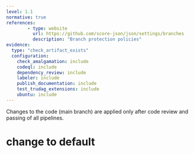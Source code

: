```yaml
---
level: 1.1
normative: true
references:
        - type: website
          url: https://github.com/score-json/json/settings/branches
          description: "Branch protection policies"
evidence:
  type: "check_artifact_exists"
  configuration:
    check_amalgamation: include
    codeql: include
    dependency_review: include
    labeler: include
    publish_documentation: include
    test_trudag_extensions: include
    ubuntu: include
---
```


Changes to the code (main branch) are applied only after code review and passing of all pipelines.
# change to default 